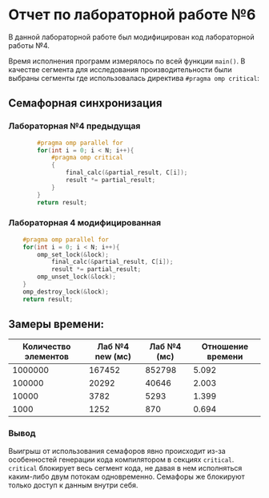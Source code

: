# Отчет по лабораторной работе №6

В данной лабораторной работе
был модифицирован код лабораторной работы №4.

Время исполнения программ измерялось по всей функции `main()`.
В качестве сегмента для исследования производительности 
были выбраны сегменты где использовалась директива `#pragma omp critical`:

## Семафорная синхронизация
### Лабораторная №4 предыдущая

```C++
        #pragma omp parallel for 
        for(int i = 0; i < N; i++){
            #pragma omp critical
            {
                final_calc(&partial_result, C[i]);
                result *= partial_result;
            }
        }   
        return result;
```

### Лабораторная 4 модифицированная

```C++
    #pragma omp parallel for 
    for(int i = 0; i < N; i++){
        omp_set_lock(&lock);
            final_calc(&partial_result, C[i]);
            result *= partial_result;
        omp_unset_lock(&lock);
    }
    omp_destroy_lock(&lock);
    return result;
```

## Замеры времени:

| Количество элементов | Лаб №4 new (мс) | Лаб №4 (мс)     | Отношение времени |
| ---------------      | --------------- | --------------- | --------------    |
| 1000000              | 167452          | 852798          | 5.092             |
| 100000               | 20292           | 40646           | 2.003             |
| 10000                | 3782            | 5293            | 1.399             |
| 1000                 | 1252            | 870             | 0.694             |

### Вывод

Выигрыш от использования семафоров явно происходит из-за особенностей генерации кода
компилятором в секциях `critical`. `critical` блокирует весь сегмент кода, не давая в нем
исполняться каким-либо двум потокам одновременно. Семафоры же блокируют только доступ к данным
внутри себя.

